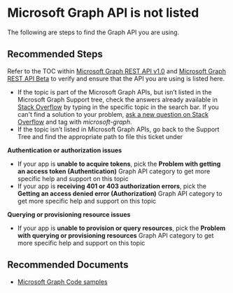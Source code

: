 <properties
	pageTitle="Microsoft Graph API is not listed"
	description="Microsoft Graph API is not listed"
	service="microsoft.aad"
	resource="Microsoft_AAD_IAM"
	authors="janelmsft"
	ms.author="janelmsft"
	displayOrder=""
	selfHelpType="generic"
	supportTopicIds="32689199"
	resourceTags=""
	productPesIds="16957"
	cloudEnvironments="public, Fairfax, usnat, ussec"
	articleId="0142690a-2286-4a2b-9fc9-2fd9ee2675d0"
	ownershipId="AzureIdentity_MSGraph"
/>

# **Microsoft Graph API is not listed**

The following are steps to find the Graph API you are using.

## **Recommended Steps**

Refer to the TOC within [Microsoft Graph REST API v1.0](https://docs.microsoft.com/graph/api/overview?toc=.%2Fref%2Ftoc.json&view=graph-rest-1.0) and [Microsoft Graph REST API Beta](https://docs.microsoft.com/graph/api/overview?view=graph-rest-beta) to verify and ensure that the API you are using is listed here. 

* If the topic is part of the Microsoft Graph APIs, but isn’t listed in the Microsoft Graph Support tree, check the answers already available in [Stack Overflow](https://stackoverflow.com/questions/tagged/microsoft-graph) by typing in the specific topic in the search bar. If you can't find a solution to your problem, [ask a new question on Stack Overflow](https://stackoverflow.com/users/login?ssrc=anon_ask&returnurl=https%3a%2f%2fstackoverflow.com%2fquestions%2fask) and tag with _microsoft-graph_.
* If the topic isn’t listed in Microsoft Graph APIs, go back to the Support Tree and find the appropriate path to file this ticket under

**Authentication or authorization issues**

* If your app is **unable to acquire tokens**, pick the **Problem with getting an access token (Authentication)** Graph API category to get more specific help and support on this topic
* If your app is **receiving 401 or 403 authorization errors**, pick the **Getting an access denied error (Authorization)** Graph API category to get more specific help and support on this topic

**Querying or provisioning resource issues**

* If your app is **unable to provision or query resources**, pick the **Problem with querying or provisioning resources** Graph API category to get more specific help and support on this topic

## **Recommended Documents**

* [Microsoft Graph Code samples](https://developer.microsoft.com/graph/gallery/?filterBy=Samples)
